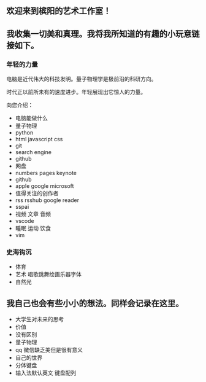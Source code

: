 ## 欢迎来到槟阳的艺术工作室！

## 我收集一切美和真理。我将我所知道的有趣的小玩意链接如下。

### 年轻的力量 
电脑是近代伟大的科技发明。量子物理学是极前沿的科研方向。

时代正以前所未有的速度进步。年轻展现出它惊人的力量。

向您介绍：
- 电脑能做什么
- 量子物理
- python
- html javascript css
- git
- search engine
- github
- 网盘
- numbers pages keynote
- github
- apple google microsoft
- 值得关注的创作者
- rss rsshub google reader
- sspai
- 视频 文章 音频
- vscode
- 睡眠 运动 饮食
- vim

### 史海钩沉
- 体育
- 艺术 唱歌跳舞绘画乐器字体
- 自然光 

## 我自己也会有些小小的想法。同样会记录在这里。
- 大学生对未来的思考
- 价值
- 没有区别
- 量子物理
- qq 微信缺乏美但是很有意义
- 自己的世界
- 分体键盘
- 输入法默认英文 键盘配列

